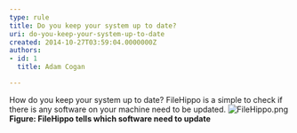 ```yaml
---
type: rule
title: Do you keep your system up to date?
uri: do-you-keep-your-system-up-to-date
created: 2014-10-27T03:59:04.0000000Z
authors:
- id: 1
  title: Adam Cogan

---
```


 How do you keep your system up to date? FileHippo is a simple to check if there is any software on your machine need to be updated. 
​![FileHippo.png](/ITAndNetworking/RulesToBetterWindowsServers/PublishingImages/FileHippo.png)
**Figure: FileHippo tells which software need to update**

